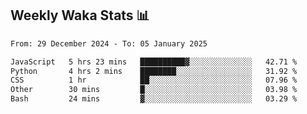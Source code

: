 ## Weekly Waka Stats 📊
<!--START_SECTION:waka-->

```txt
From: 29 December 2024 - To: 05 January 2025

JavaScript   5 hrs 23 mins   ██████████▓░░░░░░░░░░░░░░   42.71 %
Python       4 hrs 2 mins    ████████░░░░░░░░░░░░░░░░░   31.92 %
CSS          1 hr            ██░░░░░░░░░░░░░░░░░░░░░░░   07.96 %
Other        30 mins         █░░░░░░░░░░░░░░░░░░░░░░░░   03.98 %
Bash         24 mins         ▓░░░░░░░░░░░░░░░░░░░░░░░░   03.29 %
```

<!--END_SECTION:waka-->

<!--

Here are some ideas to get you started:

- 🔭 I’m currently working on (way to add branches committed on)
- 🌱 I’m currently learning Web Frameworks and Machine Learning! (Lisp, JS (react & angular), Python, and __)
- 💬 Ask me about ...
- 📫 How to reach me: 
- 😄 Pronouns: He/Him/His
- ⚡ Fun fact: ...

that-recsys-lab
-->
